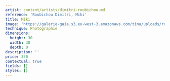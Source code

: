 ```yaml
---
artist: content/artists/dimitri-roubichou.md
reference: 'Roubichou Dimitri, Miki'
title: Miki
image: 'https://galerie-gaia.s3.eu-west-3.amazonaws.com/tina/uploads/roubichou-dimitri/galeriegaia@dimitriroubichou-MIKI-30 cm x 30 cm-30 tirages.jpg'
technique: Photographie
dimensions:
  height: 30
  width: 30
  depth: 0
description: ''
price: 350
contextual: true
fields: []
styles: []
---
```


